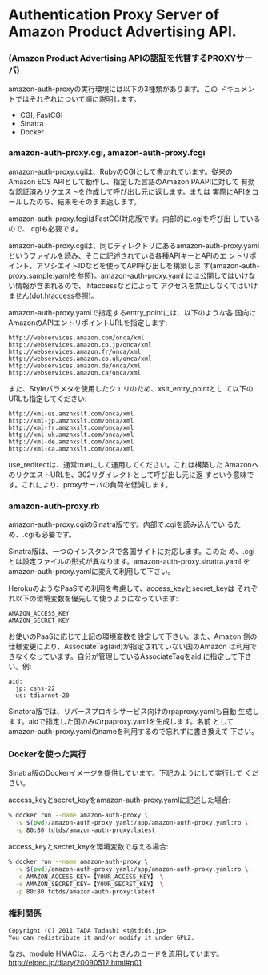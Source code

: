 # Authentication Proxy Server of Amazon Product Advertising API.
### (Amazon Product Advertising APIの認証を代替するPROXYサーバ)

amazon-auth-proxyの実行環境には以下の3種類があります。この
ドキュメントではそれぞれについて順に説明します。

* CGI, FastCGI
* Sinatra
* Docker

### amazon-auth-proxy.cgi, amazon-auth-proxy.fcgi

amazon-auth-proxy.cgiは、RubyのCGIとして書かれています。従来の
Amazon ECS APIとして動作し、指定した言語のAmazon PAAPIに対して
有効な認証済みリクエストを作成して呼び出し元に返します。または
実際にAPIをコールしたのち、結果をそのまま返します。

amazon-auth-proxy.fcgiはFastCGI対応版です。内部的に.cgiを呼び出
しているので、.cgiも必要です。

amazon-auth-proxy.cgiは、同じディレクトリにあるamazon-auth-proxy.yaml
というファイルを読み、そこに記述されている各種APIキーとAPIのエ
ントリポイント、アソシエイトIDなどを使ってAPI呼び出しを構築しま
す(amazon-auth-proxy.sample.yamlを参照)。amazon-auth-proxy.yaml
には公開してはいけない情報が含まれるので、.htaccessなどによって
アクセスを禁止しなくてはいけません(dot.htaccess参照)。

amazon-auth-proxy.yamlで指定するentry_pointには、以下のような各
国向けAmazonのAPIエントリポイントURLを指定します:

```
http://webservices.amazon.com/onca/xml
http://webservices.amazon.co.jp/onca/xml
http://webservices.amazon.fr/onca/xml
http://webservices.amazon.co.uk/onca/xml
http://webservices.amazon.de/onca/xml
http://webservices.amazon.ca/onca/xml
```

また、Styleパラメタを使用したクエリのため、xslt_entry_pointとし
て以下のURLも指定してください:

```
http://xml-us.amznxslt.com/onca/xml
http://xml-jp.amznxslt.com/onca/xml
http://xml-fr.amznxslt.com/onca/xml
http://xml-uk.amznxslt.com/onca/xml
http://xml-de.amznxslt.com/onca/xml
http://xml-ca.amznxslt.com/onca/xml
```

use_redirectは、通常trueにして運用してください。これは構築した
AmazonへのリクエストURLを、302リダイレクトとして呼び出し元に返
すという意味です。これにより、proxyサーバの負荷を低減します。

### amazon-auth-proxy.rb
amazon-auth-proxy.cgiのSinatra版です。内部で.cgiを読み込んでい
るため、.cgiも必要です。

Sinatra版は、一つのインスタンスで各国サイトに対応します。このた
め、.cgiとは設定ファイルの形式が異なります。amazon-auth-proxy.sinatra.yaml
をamazon-auth-proxy.yamlに変えて利用して下さい。

HerokuのようなPaaSでの利用を考慮して、access_keyとsecret_keyは
それぞれ以下の環境変数を優先して使うようになっています:

```
AMAZON_ACCESS_KEY
AMAZON_SECRET_KEY
```

お使いのPaaSに応じて上記の環境変数を設定して下さい。また、Amazon
側の仕様変更により、AssociateTag(aid)が指定されていない国のAmazon
は利用できなくなっています。自分が管理しているAssociateTagをaid
に指定して下さい。例:

```
aid:
  jp: cshs-22
  us: tdiarnet-20
```

Sinatora版では、リバースプロキシサービス向けのrpaproxy.yamlも自動
生成します。aidで指定した国のみのrpaproxy.yamlを生成します。名前
としてamazon-auth-proxy.yamlのnameを利用するので忘れずに書き換えて
下さい。

### Dockerを使った実行
Sinatra版のDockerイメージを提供しています。下記のようにして実行して
ください。

access_keyとsecret_keyをamazon-auth-proxy.yamlに記述した場合:

```bash
% docker run --name amazon-auth-proxy \
  -v $(pwd)/amazon-auth-proxy.yaml:/app/amazon-auth-proxy.yaml:ro \
  -p 80:80 tdtds/amazon-auth-proxy:latest
```

access_keyとsecret_keyを環境変数で与える場合:

```bash
% docker run --name amazon-auth-proxy \
  -v $(pwd)/amazon-auth-proxy.yaml:/app/amazon-auth-proxy.yaml:ro \
  -e AMAZON_ACCESS_KEY=【YOUR_ACCESS_KEY】 \
  -e AMAZON_SECRET_KEY=【YOUR_SECRET_KEY】 \
  -p 80:80 tdtds/amazon-auth-proxy:latest
```

### 権利関係
```
Copyright (C) 2011 TADA Tadashi <t@tdtds.jp>
You can redistribute it and/or modify it under GPL2.
```

なお、module HMACは、えろぺおさんのコードを流用しています。
<http://elpeo.jp/diary/20090512.html#p01>

